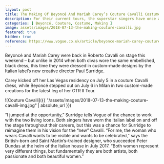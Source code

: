 ```yaml
---
layout: post
title: The Making Of Beyoncé And Mariah Carey’s Couture Cavalli Costumes
description: For their current tours, the superstar singers have once again turned to the Italian house.
categories: [ Beyoncé, Couture, Costume, Making ]
image: assets/images/2018-07-13-the-making-couture-cavalli.jpg
featured: true
hidden: true
reference: https://www.vogue.co.uk/article/beyonce-mariah-carey-couture-cavalli-costumes
---
```

Beyoncé and Mariah Carey were back in Roberto Cavalli on stage this weekend – but unlike in 2014 when both divas wore the same embellished, black dress, this time they were dressed in custom-made designs by the Italian label’s new creative director Paul Surridge.

Carey kicked off her Las Vegas residency on July 5 in a couture Cavalli dress, while Beyoncé stepped out on July 6 in Milan in two custom-made creations for the latest leg of her OTR II Tour.

![Couture Cavalli]({{ "/assets/images/2018-07-13-the-making-couture-cavalli-img.jpg" | absolute_url }})

“I jumped at the opportunity,” Surridge tells Vogue of the chance to work with the two living icons. Both singers have worn the Italian label on and off the stage throughout their careers, but this was a chance for Surridge to reimagine them in his vision for the “new” Cavalli. “For me, the woman who wears Cavalli wants to be visible and wants to be celebrated,” says the British-born and Saint Martin’s-trained designer, who succeeded Peter Dundas at the helm of the Italian house in July 2017. “Both women represent very different things, but fundamentally they are both artists, both passionate and both beautiful women.”
